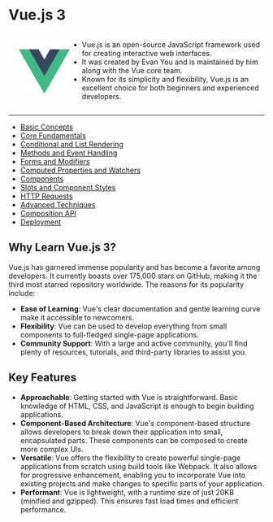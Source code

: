 # Vue.js 3

<div style="display: flex; align-items: center;">

<img src="./image/vuejs.svg" style="width: 20%; height: auto; margin-left: 20px;" alt="Description of SVG image">


- Vue.js is an open-source JavaScript framework used for creating interactive web interfaces. 
- It was created by Evan You and is maintained by him along with the Vue core team. 
- Known for its simplicity and flexibility, Vue.js is an excellent choice for both beginners and experienced developers.

</div>

---

- [Basic Concepts](#basic-concepts)
- [Core Fundamentals](#core-fundamentals)
- [Conditional and List Rendering](#conditional-and-list-rendering)
- [Methods and Event Handling](#methods-and-event-handling)
- [Forms and Modifiers](#forms-and-modifiers)
- [Computed Properties and Watchers](#computed-properties-and-watchers)
- [Components](#components)
- [Slots and Component Styles](#slots-and-component-styles)
- [HTTP Requests](#http-requests)
- [Advanced Techniques](#advanced-techniques)
- [Composition API](#composition-api)
- [Deployment](#deployment)

## Why Learn Vue.js 3?

Vue.js has garnered immense popularity and has become a favorite among developers. It currently boasts over 175,000 stars on GitHub, making it the third most starred repository worldwide. The reasons for its popularity include:

- **Ease of Learning**: Vue's clear documentation and gentle learning curve make it accessible to newcomers.
- **Flexibility**: Vue can be used to develop everything from small components to full-fledged single-page applications.
- **Community Support**: With a large and active community, you'll find plenty of resources, tutorials, and third-party libraries to assist you.

## Key Features

- **Approachable**: Getting started with Vue is straightforward. Basic knowledge of HTML, CSS, and JavaScript is enough to begin building applications.
- **Component-Based Architecture**: Vue's component-based structure allows developers to break down their application into small, encapsulated parts. These components can be composed to create more complex UIs.
- **Versatile**: Vue offers the flexibility to create powerful single-page applications from scratch using build tools like Webpack. It also allows for progressive enhancement, enabling you to incorporate Vue into existing projects and make changes to specific parts of your application.
- **Performant**: Vue is lightweight, with a runtime size of just 20KB (minified and gzipped). This ensures fast load times and efficient performance.
